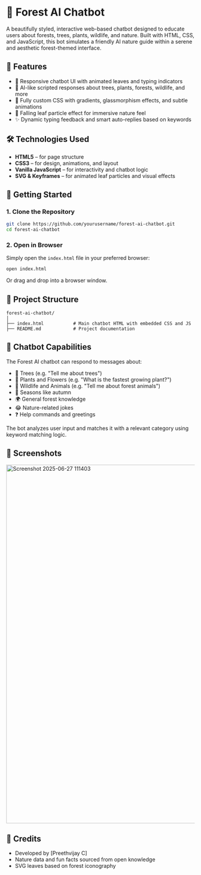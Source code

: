 # 🌳 Forest AI Chatbot

A beautifully styled, interactive web-based chatbot designed to educate users about forests, trees, plants, wildlife, and nature. Built with HTML, CSS, and JavaScript, this bot simulates a friendly AI nature guide within a serene and aesthetic forest-themed interface.

## 🌿 Features

* 🌲 Responsive chatbot UI with animated leaves and typing indicators
* 🤖 AI-like scripted responses about trees, plants, forests, wildlife, and more
* 🎨 Fully custom CSS with gradients, glassmorphism effects, and subtle animations
* 🍃 Falling leaf particle effect for immersive nature feel
* ✨ Dynamic typing feedback and smart auto-replies based on keywords

## 🛠 Technologies Used

* **HTML5** – for page structure
* **CSS3** – for design, animations, and layout
* **Vanilla JavaScript** – for interactivity and chatbot logic
* **SVG & Keyframes** – for animated leaf particles and visual effects

## 🚀 Getting Started

### 1. Clone the Repository

```bash
git clone https://github.com/yourusername/forest-ai-chatbot.git
cd forest-ai-chatbot
```

### 2. Open in Browser

Simply open the `index.html` file in your preferred browser:

```bash
open index.html
```

Or drag and drop into a browser window.

## 📁 Project Structure

```
forest-ai-chatbot/
│
├── index.html           # Main chatbot HTML with embedded CSS and JS
├── README.md            # Project documentation
```

## 💬 Chatbot Capabilities

The Forest AI chatbot can respond to messages about:

* 🌳 Trees (e.g. "Tell me about trees")
* 🌸 Plants and Flowers (e.g. "What is the fastest growing plant?")
* 🐻 Wildlife and Animals (e.g. "Tell me about forest animals")
* 🍂 Seasons like autumn
* 🌍 General forest knowledge
* 😂 Nature-related jokes
* ❓ Help commands and greetings

The bot analyzes user input and matches it with a relevant category using keyword matching logic.

## 📸 Screenshots

<img width="958" alt="Screenshot 2025-06-27 111403" src="https://github.com/user-attachments/assets/ca76a510-7d06-4cbf-9e31-3cd46a061719" />


## 🌱 Credits

* Developed by \[Preethvijay C]
* Nature data and fun facts sourced from open knowledge
* SVG leaves based on forest iconography

